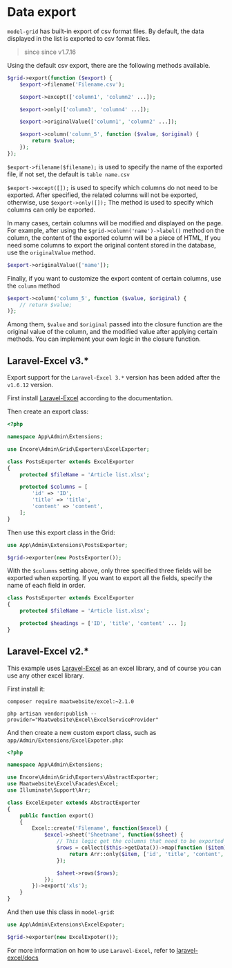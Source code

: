 # Data export

`model-grid` has built-in export of csv format files. By default, the data displayed in the list is exported to csv format files.

> since since v1.7.16

Using the default csv export, there are the following methods available.

```php
$grid->export(function ($export) {
    $export->filename('Filename.csv');

    $export->except(['column1', 'column2' ...]);

    $export->only(['column3', 'column4' ...]);

    $export->originalValue(['column1', 'column2' ...]);

    $export->column('column_5', function ($value, $original) {
        return $value;
    });
});
```

`$export->filename($filename);` is used to specify the name of the exported file, if not set, the default is `table name.csv`

`$export->except([]);` is used to specify which columns do not need to be exported. After specified, the related columns will not be exported, otherwise, use `$export->only([]);` The method is used to specify which columns can only be exported.

In many cases, certain columns will be modified and displayed on the page. For example, after using the `$grid->column('name')->label()` method on the column, the content of the exported column will be a piece of HTML, If you need some columns to export the original content stored in the database, use the `originalValue` method.

```php
$export->originalValue(['name']);
```

Finally, if you want to customize the export content of certain columns, use the `column` method

```php
$export->column('column_5', function ($value, $original) {
    // return $value;
)};
```

Among them, `$value` and `$original` passed into the closure function are the original value of the column, and the modified value after applying certain methods. You can implement your own logic in the closure function.

## Laravel-Excel v3.\*

Export support for the `Laravel-Excel 3.*` version has been added after the `v1.6.12` version.

First install [Laravel-Excel](https://github.com/Maatwebsite/Laravel-Excel) according to the documentation.

Then create an export class:

```php
<?php

namespace App\Admin\Extensions;

use Encore\Admin\Grid\Exporters\ExcelExporter;

class PostsExporter extends ExcelExporter
{
    protected $fileName = 'Article list.xlsx';

    protected $columns = [
        'id' => 'ID',
        'title' => 'title',
        'content' => 'content',
    ];
}
```

Then use this export class in the Grid:

```php
use App\Admin\Extensions\PostsExporter;

$grid->exporter(new PostsExporter());
```

With the `$columns` setting above, only three specified three fields will be exported when exporting. If you want to export all the fields, specify the name of each field in order.

```php
class PostsExporter extends ExcelExporter
{
    protected $fileName = 'Article list.xlsx';

    protected $headings = ['ID', 'title', 'content' ... ];
}
```

## Laravel-Excel v2.\*

This example uses [Laravel-Excel](https://github.com/Maatwebsite/Laravel-Excel) as an excel library, and of course you can use any other excel library.

First install it:

```shell
composer require maatwebsite/excel:~2.1.0

php artisan vendor:publish --provider="Maatwebsite\Excel\ExcelServiceProvider"
```

And then create a new custom export class, such as `app/Admin/Extensions/ExcelExpoter.php`:

```php
<?php

namespace App\Admin\Extensions;

use Encore\Admin\Grid\Exporters\AbstractExporter;
use Maatwebsite\Excel\Facades\Excel;
use Illuminate\Support\Arr;

class ExcelExpoter extends AbstractExporter
{
    public function export()
    {
        Excel::create('Filename', function($excel) {
            $excel->sheet('Sheetname', function($sheet) {
                // This logic get the columns that need to be exported from the table data
                $rows = collect($this->getData())->map(function ($item) {
                    return Arr::only($item, ['id', 'title', 'content', 'rate', 'keywords']);
                });

                $sheet->rows($rows);
            });
        })->export('xls');
    }
}
```

And then use this class in `model-grid`:

```php
use App\Admin\Extensions\ExcelExpoter;

$grid->exporter(new ExcelExpoter());
```

For more information on how to use `Laravel-Excel`, refer to [laravel-excel/docs](http://www.maatwebsite.nl/laravel-excel/docs)
